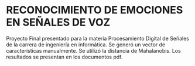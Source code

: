 # RECONOCIMIENTO DE EMOCIONES EN SEÑALES DE VOZ

Proyecto Final presentado para la materia Procesamiento Digital de Señales de la carrera de ingeniería en informática.
Se generó un vector de características manualmente.
Se utilizó la distancia de Mahalanobis.
Los resultados se presentan en los documentos pdf.
